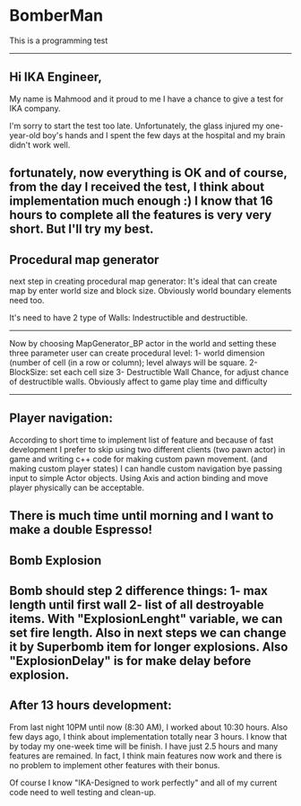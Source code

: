 # BomberMan
This is a programming test

------------------------------------------------------
## Hi IKA Engineer,
My name is Mahmood and it proud to me I have a chance to give a test for IKA company.

I'm sorry to start the test too late.
Unfortunately, the glass injured my one-year-old boy's hands and I spent the few days at the hospital and my brain didn't work well.

fortunately, now everything is OK and of course, from the day I received the test, I think about implementation much enough :)
I know that 16 hours to complete all the features is very very short. But I'll try my best.
------------------------------------------------------
## Procedural map generator
next step in creating procedural map generator:
It's ideal that can create map by enter world size and block size.  Obviously world boundary elements need too.
 
It's need to have 2 type of Walls: Indestructible and destructible.

------------------------------------------------------
Now by choosing MapGenerator_BP actor in the world and setting  these three parameter user can create procedural level:
1- world dimension (number of cell (in a row or column); level always will be square.
2- BlockSize: set each cell size
3- Destructible Wall Chance, for adjust chance of destructible walls. Obviously affect to game play time and difficulty

------------------------------------------------------
## Player navigation:
 
According to short time to implement list of feature and because of fast development I prefer to skip using two different clients (two pawn actor) in game and writing c++ code for making custom pawn movement. (and making custom player states) I can handle custom navigation bye passing input to simple Actor objects. Using Axis and action binding and move player physically can be acceptable.

There is much time until morning and I want to make a double Espresso!
------------------------------------------------------
## Bomb Explosion

Bomb should step 2 difference things: 1- max length until first wall 2- list of all destroyable items.
With "ExplosionLenght" variable, we can set fire length. Also in next steps we can change it by Superbomb item for longer explosions. 
Also "ExplosionDelay" is for make delay before explosion.
------------------------------------------------------

## After 13 hours development:

From last night 10PM until now (8:30 AM), I worked about 10:30 hours. Also few days ago, I think about implementation totally near 3 hours.
I know that by today my one-week time will be finish. I have just 2.5 hours and many features are remained. 
In fact, I think main features now work and there is no problem to implement other features with their bonus. 

Of course I know "IKA-Designed to work perfectly" and all of my current code need to well testing and clean-up.






